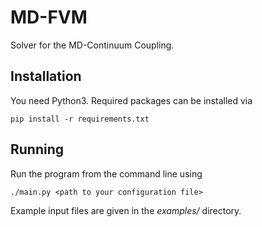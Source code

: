 # MD-FVM
Solver for the MD-Continuum Coupling.

## Installation
You need Python3. Required packages can be installed via
```
pip install -r requirements.txt
```

## Running
Run the program from the command line using
```
./main.py <path to your configuration file>
```
Example input files are given in the *examples/* directory.
